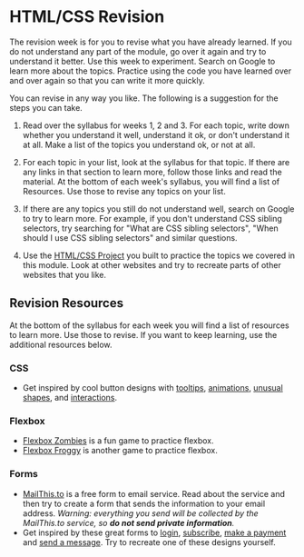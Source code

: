 # HTML/CSS Revision

The revision week is for you to revise what you have already learned. If you do not understand any part of the module, go over it again and try to understand it better. Use this week to experiment. Search on Google to learn more about the topics. Practice using the code you have learned over and over again so that you can write it more quickly.

You can revise in any way you like. The following is a suggestion for the steps you can take.

1. Read over the syllabus for weeks 1, 2 and 3. For each topic, write down whether you understand it well, understand it ok, or don't understand it at all. Make a list of the topics you understand ok, or not at all.

1. For each topic in your list, look at the syllabus for that topic. If there are any links in that section to learn more, follow those links and read the material. At the bottom of each week's syllabus, you will find a list of Resources. Use those to revise any topics on your list.

1. If there are any topics you still do not understand well, search on Google to try to learn more. For example, if you don't understand CSS sibling selectors, try searching for "What are CSS sibling selectors", "When should I use CSS sibling selectors" and similar questions.

1. Use the [HTML/CSS Project](https://github.com/CodeYourFuture/html-css-project) you built to practice the topics we covered in this module. Look at other websites and try to recreate parts of other websites that you like.

## Revision Resources

At the bottom of the syllabus for each week you will find a list of resources to learn more. Use those to revise. If you want to keep learning, use the additional resources below.

### CSS

- Get inspired by cool button designs with [tooltips](https://codepen.io/iDavemay/pen/exymLm?page=1&), [animations](https://codepen.io/derekmorash/pen/XddZJY), [unusual shapes](https://codepen.io/devzstudio/pen/bzWvGx?page=3), and [interactions](https://codepen.io/takeradi/pen/ZWExXr).

### Flexbox

- [Flexbox Zombies](https://mastery.games/p/flexbox-zombies) is a fun game to practice flexbox.
- [Flexbox Froggy](https://flexboxfroggy.com/) is another game to practice flexbox.

### Forms

- [MailThis.to](https://mailthis.to/) is a free form to email service. Read about the service and then try to create a form that sends the information to your email address. _Warning: everything you send will be collected by the MailThis.to service, so **do not send private information**._
- Get inspired by these great forms to [login](https://codepen.io/khadkamhn/pen/ZGvPLo), [subscribe](https://codepen.io/appdesweb/pen/mJdEqb), [make a payment](https://codepen.io/andytran/pen/pJLEbZ) and [send a message](https://codepen.io/felixw/pen/jEaExv). Try to recreate one of these designs yourself.

